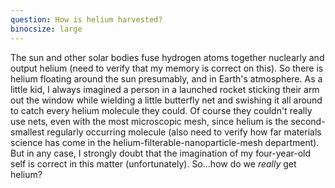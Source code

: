 ```yaml
---
question: How is helium harvested?
binocsize: large
---
```


The sun and other solar bodies fuse hydrogen atoms together nuclearly and output helium (need to verify that my memory is correct on this). So there is helium floating around the sun presumably, and in Earth's atmosphere. As a little kid, I always imagined a person in a launched rocket sticking their arm out the window while wielding a little butterfly net and swishing it all around to catch every helium molecule they could. Of course they couldn't really use nets, even with the most microscopic mesh, since helium is the second-smallest regularly occurring molecule (also need to verify how far materials science has come in the helium-filterable-nanoparticle-mesh department). But in any case, I strongly doubt that the imagination of my four-year-old self is correct in this matter (unfortunately). So...how do we *really* get helium?
